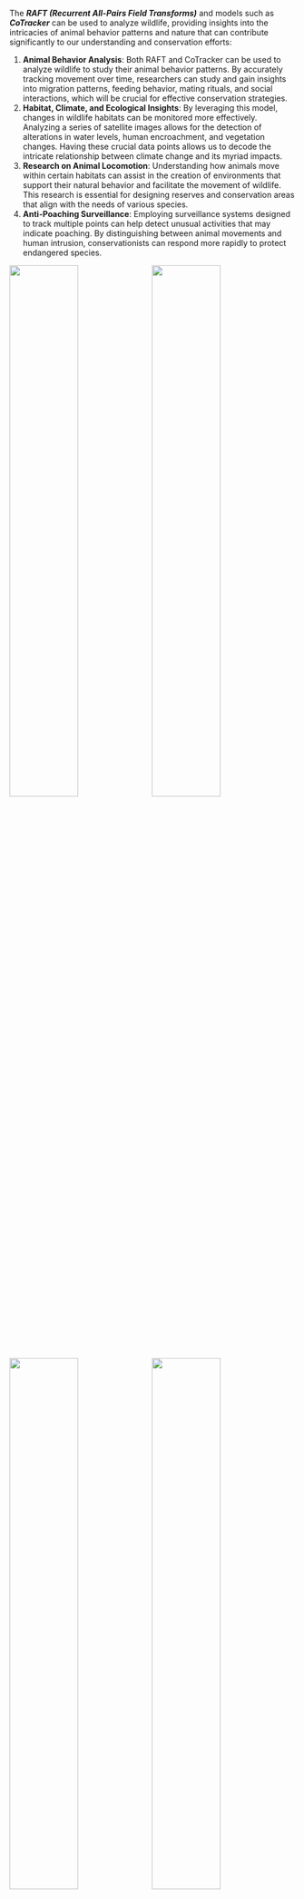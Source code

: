The ***RAFT (Recurrent All-Pairs Field Transforms)*** and models such as ***CoTracker*** can be used to analyze wildlife, providing insights into the intricacies of animal behavior patterns and nature that can contribute significantly to our understanding and conservation efforts:

1. **Animal Behavior Analysis**: Both RAFT and CoTracker can be used to analyze wildlife to study their animal behavior patterns. By accurately tracking movement over time, researchers can study and gain insights into migration patterns, feeding behavior, mating rituals, and social interactions, which will be crucial for effective conservation strategies.
2. **Habitat, Climate, and Ecological Insights**: By leveraging this model, changes in wildlife habitats can be monitored more effectively. Analyzing a series of satellite images allows for the detection of alterations in water levels, human encroachment, and vegetation changes. Having these crucial data points allows us to decode the intricate relationship between climate change and its myriad impacts.
3. **Research on Animal Locomotion**: Understanding how animals move within certain habitats can assist in the creation of environments that support their natural behavior and facilitate the movement of wildlife. This research is essential for designing reserves and conservation areas that align with the needs of various species.
4. **Anti-Poaching Surveillance**: Employing surveillance systems designed to track multiple points can help detect unusual activities that may indicate poaching. By distinguishing between animal movements and human intrusion, conservationists can respond more rapidly to protect endangered species.


<p float="left">
  <img src="https://github.com/h3tpatel/cvlog.github.io/assets/144167031/71486c56-fe33-4bf2-9d55-c4af4073c441" width="49%" />
  <img src="https://github.com/h3tpatel/cvlog.github.io/assets/144167031/839f4cb5-5d6c-4c4b-b2b2-98011d01303b" width="49%" />
</p>
<p float="left">
  <img src="https://github.com/h3tpatel/cvlog.github.io/assets/144167031/b3b90dd9-668b-4dc4-8b70-4655ab3fcaab" width="49%" />
  <img src="https://github.com/h3tpatel/cvlog.github.io/assets/144167031/964cdf23-ed69-4ace-9154-0e3f56de9f4d" width="49%" />
</p>

Now, let's begin by implementing the RAFT model to observe such use cases. First, we load the RAFT model and set it to evaluation mode, initializing it with the pre-trained weights **`(Raft_Large_Weights.C_T_SKHT_V2)`**.

```python
model = raft_large(weights=Raft_Large_Weights.C_T_SKHT_V2).to(device)
model = model.eval()
```

After that, we preprocess each pair of consecutive frames, applying transformations to normalize and resize them, preparing them for optical flow estimation. Then, the frames are permuted to change their shape from **[N, H, W, C] to [N, C, H, W]**.

```python
def preprocess(batch):
    transforms = T.Compose([
        T.ConvertImageDtype(torch.float32),
        T.Normalize(mean=0.5, std=0.5),  # map [0, 1] into [-1, 1]
        T.Resize(size=(520, 960)),
    ])
    return transforms(batch)

# preprocess video frames
frames, _, _ = read_video(str(video_path), pts_unit='sec')
frames = frames.permute(0, 3, 1, 2)  # *(N, H, W, C) -> (N, C, H, W)*
```

Finally, the code iterates over pairs of consecutive frames, saving the estimated optical flow from **`model(img1, img2)`**, which is converted to an RGB image using **`flow_to_image`** to visualize the flow vectors. These images are then converted to PIL images.

```python
for i, (img1, img2) in enumerate(zip(frames, frames[1:])):
    img1 = preprocess(img1[None]).to(device)
    img2 = preprocess(img2[None]).to(device)

    list_of_flows = model(img1, img2)
    predicted_flow = list_of_flows[-1][0]
    flow_img = flow_to_image(predicted_flow).to("cpu")

    # convert tensor to a PIL Image
    pil_img = F.to_pil_image(flow_img)
    pil_img.save(output_folder / f"predicted_flow_{i}.jpg")
```
-------

<p float="left">
  <img src="https://github.com/h3tpatel/cvlog.github.io/assets/144167031/bd04a005-80b1-4b0a-b25a-6071dff92abb" width="49%" />
  <img src="" width="49%" />
</p>
<p float="left">
  <img src="https://github.com/h3tpatel/cvlog.github.io/assets/144167031/5f620f98-cd75-4131-8d51-7296e6852378" width="49%" />
  <img src="https://github.com/h3tpatel/cvlog.github.io/assets/144167031/bb9bb598-2325-4d36-9dd5-714969a0f7a8" width="49%" />
</p>

### New Insights into Animals: Pollination to Migration, Flight Dynamics to Social Behavior

As shown in the trained model on hummingbird videos, we can track the movement of hummingbirds as they fly between flowers. Analyzing these videos yields insights into the *fascinating mutualistic relationships hummingbirds have with the plants they pollinate*. Studying hummingbird and flower morphologies can help explain the interaction patterns seen in hummingbird-plant networks.

Another use case is quantifying hummingbird *flight dynamics*, including their complex wing kinematics during hovering and maneuvering. By identifying individuals based on their *unique plumage patterns* and tracking them across camera feeds, we could monitor populations, reveal movement patterns, and estimate abundances.

### Code of **Regular grid + Segmentation mask**

Now, let's implement the CoTracker model, which is designed for tracking points (pixels) across video frames. First, we specify the path of the video and convert it into a PyTorch tensor for further preprocessing. The video tensor is permuted to match the expected input **`(Batch x Time x Channels x Height x Width)`**. Then, we initialize the model using pre-trained checkpoints.

```python
local_video_path = '/content/.mp4'
video = read_video_from_path(local_video_path)
video = torch.from_numpy(video).permute(0, 3, 1, 2)[None].float()
```

After that, we run inference on the video with a specified **`grid_size`** parameter, which determines the density of the tracking grid over several video frames. It then returns the predicted tracks **`pred_tracks`** and their visibility **`pred_visibility`** across frames.

```python
grid_size = 50
pred_tracks, pred_visibility = model(video, grid_size=grid_size)
```

Finally, we utilize the **`Visualizer`** class to generate a visual representation of the tracking.

```python
vis = Visualizer(save_dir='/content/', pad_value=100)
vis.visualize(video=video, tracks=pred_tracks, visibility=pred_visibility, filename='video')
```


